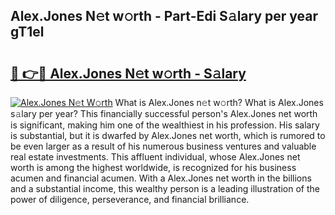 ## Alex.Jones N𝚎t w𝚘rth - Part-Edi S𝚊lary per year gT1el

# <h2><a href="http://gc3ci8.nevu.top/?p=Alex.Jones">🔗 👉🔴 Alex.Jones N𝚎t w𝚘rth - S𝚊lary</a></h2>

[![Alex.Jones N𝚎t W𝚘rth](https://i.imgur.com/Oavwk0R.jpeg)](http://gc3ci8.nevu.top/?p=Alex.Jones)
What is Alex.Jones n𝚎t w𝚘rth? What is Alex.Jones s𝚊lary per year?
This financially successful person's Alex.Jones net worth is significant, making him one of the wealthiest in his profession. His salary is substantial, but it is dwarfed by Alex.Jones net worth, which is rumored to be even larger as a result of his numerous business ventures and valuable real estate investments. This affluent individual, whose Alex.Jones net worth is among the highest worldwide, is recognized for his business acumen and financial acumen. With a Alex.Jones net worth in the billions and a substantial income, this wealthy person is a leading illustration of the power of diligence, perseverance, and financial brilliance.
